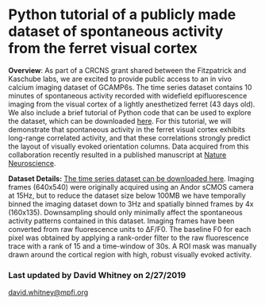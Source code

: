 # Python tutorial of a publicly made dataset of spontaneous activity from the ferret visual cortex

**Overview**: As part of a CRCNS grant shared between the Fitzpatrick and Kaschube labs, we are excited to provide public access to an in vivo calcium imaging dataset of GCAMP6s. The time series dataset contains 10 minutes of spontaneous activity recorded with widefield epifluorescence imaging from the visual cortex of a lightly anesthetized ferret (43 days old). We also include a brief tutorial of Python code that can be used to explore the dataset, which can be downloaded [here](https://github.com/dwhitneycmu/SpontaneousActivityInVisualCortex/blob/master/SpontaneousProjectNotebook.ipynb). For this tutorial, we will demonstrate that spontaneous activity in the ferret visual cortex exhibits long-range correlated activity, and that these correlations strongly predict the layout of visually evoked orientation columns. Data acquired from this collaboration recently resulted in a published manuscript at [Nature Neuroscience](https://www.nature.com/articles/s41593-018-0247-5).  

**Dataset Details:** [The time series dataset can be downloaded here](https://cloud.mpfi.org/url/nh5r72pri3fp4qxx). Imaging frames (640x540) were originally acquired using an Andor sCMOS camera at 15Hz, but to reduce the dataset size below 100MB we have temporally binned the imaging dataset down to 3Hz and spatially binned frames by 4x (160x135). Downsampling should only minimally affect the spontaneous activity patterns contained in this dataset. Imaging frames have been converted from raw fluorescence units to ΔF/F0. The baseline F0 for each pixel was obtained by applying a rank-order filter to the raw fluorescence trace with a rank of 15 and a time-window of 30s. A ROI mask was manually drawn around the cortical region with high, robust visually evoked activity.

### Last updated by David Whitney on 2/27/2019
david.whitney@mpfi.org
